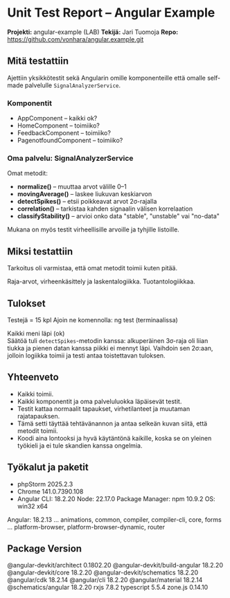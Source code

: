 # Unit Test Report – Angular Example

**Projekti:** angular-example (LAB)
**Tekijä:** Jari Tuomoja
**Repo:** https://github.com/vonhara/angular.example.git

## Mitä testattiin
Ajettiin yksikkötestit sekä Angularin omille komponenteille että omalle self-made palvelulle `SignalAnalyzerService`.

### Komponentit
- AppComponent – kaikki ok?
- HomeComponent – toimiiko?
- FeedbackComponent – toimiiko?
- PagenotfoundComponent – toimiiko?

### Oma palvelu: SignalAnalyzerService
Omat metodit:
- **normalize()** – muuttaa arvot välille 0–1
- **movingAverage()** – laskee liukuvan keskiarvon
- **detectSpikes()** – etsii poikkeavat arvot 2σ-rajalla
- **correlation()** – tarkistaa kahden signaalin välisen korrelaation
- **classifyStability()** – arvioi onko data "stable", "unstable" vai "no-data"

Mukana on myös testit virheellisille arvoille ja tyhjille listoille.

## Miksi testattiin
Tarkoitus oli varmistaa, että omat metodit toimii kuten pitää.  

Raja-arvot, virheenkäsittely ja laskentalogiikka. Tuotantologiikkaa. 

## Tulokset
Testejä = 15 kpl
Ajoin ne komennolla: ng test (terminaalissa)

Kaikki meni läpi (ok)  
Säätöä tuli `detectSpikes`-metodin kanssa: alkuperäinen 3σ-raja oli liian tiukka ja pienen datan kanssa piikki ei mennyt läpi. Vaihdoin sen 2σ:aan, jolloin logiikka toimii ja testi antaa toistettavan tuloksen.

## Yhteenveto
- Kaikki toimii.  
- Kaikki komponentit ja oma palveluluokka läpäisevät testit.  
- Testit kattaa normaalit tapaukset, virhetilanteet ja muutaman rajatapauksen.  
- Tämä setti täyttää tehtävänannon ja antaa selkeän kuvan siitä, että metodit toimii.
- Koodi aina lontooksi ja hyvä käytäntönä kaikille, koska se on yleinen työkieli ja ei tule skandien kanssa ongelmia.

## Työkalut ja paketit
- phpStorm 2025.2.3
- Chrome 141.0.7390.108
- Angular CLI: 18.2.20
  Node: 22.17.0
  Package Manager: npm 10.9.2
  OS: win32 x64

Angular: 18.2.13
... animations, common, compiler, compiler-cli, core, forms
... platform-browser, platform-browser-dynamic, router

Package                         Version
---------------------------------------------------------
@angular-devkit/architect       0.1802.20
@angular-devkit/build-angular   18.2.20
@angular-devkit/core            18.2.20
@angular-devkit/schematics      18.2.20
@angular/cdk                    18.2.14
@angular/cli                    18.2.20
@angular/material               18.2.14
@schematics/angular             18.2.20
rxjs                            7.8.2
typescript                      5.5.4
zone.js                         0.14.10
